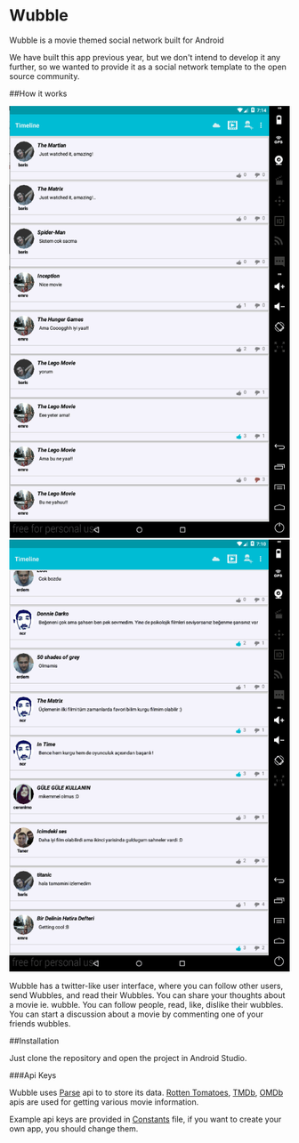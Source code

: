 # Wubble

Wubble is a movie themed social network built for Android

We have built this app previous year, but we don't intend to develop it any further, so we wanted to provide it as a social network template to the open source community.

##How it works

![Movie](https://github.com/MovieNetwork/Wubble/blob/master/gifs/Movie.gif)
![Feed](https://github.com/MovieNetwork/Wubble/blob/master/gifs/Feed.gif)

Wubble has a twitter-like user interface, where you can follow other users, send Wubbles, and read their Wubbles. 
You can share your thoughts about a movie ie. wubble.
You can follow people, read, like, dislike their wubbles.
You can start a discussion about a movie by commenting one of your friends wubbles.

##Installation

Just clone the repository and open the project in Android Studio.

###Api Keys

Wubble uses [Parse](https://parse.com/) api to to store its data. 
[Rotten Tomatoes](http://developer.rottentomatoes.com/), [TMDb](https://www.themoviedb.org/documentation/api), [OMDb](http://www.omdbapi.com/)
apis are used for getting various movie information. 

Example api keys are provided in [Constants](https://github.com/MovieNetwork/Wubble/blob/master/app/src/main/java/com/proxima/Wubble/Constants.java#L89) file, 
if you want to create your own app, you should change them.

